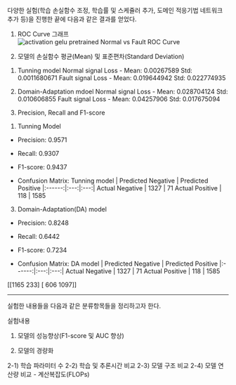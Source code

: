 다양한 실험(학습 손실함수 조정, 학습률 및 스케쥴러 추가, 도메인 적응기법 네트워크 추가 등)을 진행한 끝에 다음과 같은 결과를 얻었다.

1. ROC Curve 그래프
![activation gelu pretrained Normal vs  Fault ROC Curve](https://github.com/user-attachments/assets/4d01cc2a-fbcc-40ca-871a-07d1a0933ed6)

2. 모델의 손실함수 평균(Mean) 및 표준편차(Standard Deviation)
1) Tunning model
Normal signal Loss - Mean:  0.00267589  Std:  0.0011680671
Fault signal Loss - Mean:  0.019644942  Std:  0.022774935

2) Domain-Adaptation mdoel
Normal signal Loss - Mean:  0.028704124  Std:  0.010606855
Fault signal Loss - Mean:  0.04257906  Std:  0.017675094

3. Precision, Recall and F1-score
1) Tunning Model

- Precision: 0.9571
- Recall: 0.9307
- F1-score: 0.9437

- Confusion Matrix:
  Tunning model | Predicted Negative  |  Predicted Positive
|:------:|:---:|:---:|
Actual Negative   |      1327            |         71
Actual Positive   |      118            |         1585

3) Domain-Adaptation(DA) model

- Precision: 0.8248
- Recall: 0.6442
- F1-score: 0.7234

- Confusion Matrix:
  DA model | Predicted Negative  |  Predicted Positive
|:------:|:---:|:---:|
Actual Negative   |      1327            |         71
Actual Positive   |      118            |         1585

[[1165  233]
 [ 606 1097]]



- - - - - - - -
실험한 내용들을 다음과 같은 분류항목들을 정리하고자 한다.

실험내용

1. 모델의 성능향상(F1-score 및 AUC  향상)

2. 모델의 경량화

2-1) 학습 파라미터 수
2-2) 학습 및 추론시간 비교
2-3) 모델 구조 비교
2-4) 모델 연산량 비교 - 계산복잡도(FLOPs)  
